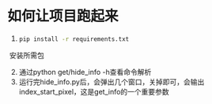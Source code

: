# 如何让项目跑起来

1. ```bash
   pip install -r requirements.txt
   ```

​	安装所需包

2. 通过python get/hide_info -h查看命令解析
3. 运行完hide_info.py后，会弹出几个窗口，关掉即可，会输出index_start_pixel，这是get_info的一个重要参数